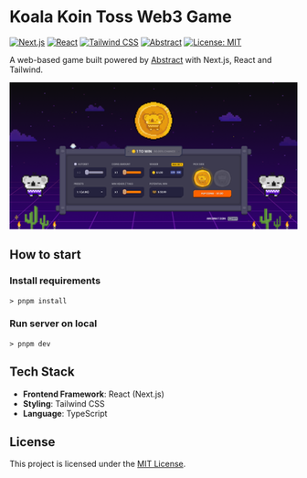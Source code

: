 # Koala Koin Toss Web3 Game

[![Next.js](https://img.shields.io/badge/Next.js-14.2.13-black?style=flat-square&logo=next.js)](https://nextjs.org/docs/14/getting-started/)
[![React](https://img.shields.io/badge/React-18.2.0-blue?style=flat-square&logo=react)](https://18.react.dev/)
[![Tailwind CSS](https://img.shields.io/badge/Tailwind_CSS-3.4.1-38B2AC?style=flat-square&logo=tailwind-css)](https://v3.tailwindcss.com/)
[![Abstract](https://img.shields.io/badge/Abstract-Powered-purple?style=flat-square&logo=data:image/svg+xml;base64,PHN2ZyB3aWR0aD0iMjQiIGhlaWdodD0iMjQiIHZpZXdCb3g9IjAgMCAyNCAyNCIgZmlsbD0ibm9uZSIgeG1sbnM9Imh0dHA6Ly93d3cudzMub3JnLzIwMDAvc3ZnIj48cGF0aCBkPSJNMTIgMkM2LjQ4IDIgMiA2LjQ4IDIgMTJzNC40OCAxMCAxMCAxMCAxMC00LjQ4IDEwLTEwUzE3LjUyIDIgMTIgMnptMCAxOGMtNC40MSAwLTgtMy41OS04LThzMy41OS04IDgtOCA4IDMuNTkgOCA4LTMuNTkgOC04IDh6bTAtMTRjLTMuMzEgMC02IDIuNjktNiA2czIuNjkgNiA2IDYgNi0yLjY5IDYtNi0yLjY5LTYtNi02eiIgZmlsbD0id2hpdGUiLz48L3N2Zz4=)](https://abs.xyz/)
[![License: MIT](https://img.shields.io/badge/License-MIT-yellow.svg?style=flat-square)](https://opensource.org/licenses/MIT)

A web-based game built powered by [Abstract](https://abs.xyz/) with Next.js, React and Tailwind.

![entire_screen_1.png](docs/entire_screen_1.png)

## How to start

### Install requirements

```
> pnpm install
```

### Run server on local

```
> pnpm dev
```

## Tech Stack

- **Frontend Framework**: React (Next.js)
- **Styling**: Tailwind CSS
- **Language**: TypeScript

## License

This project is licensed under the [MIT License](LICENSE).

